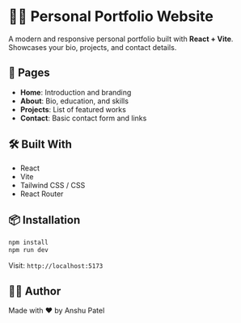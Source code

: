 # 🙋‍♂️ Personal Portfolio Website

A modern and responsive personal portfolio built with **React + Vite**. Showcases your bio, projects, and contact details.

## 🚀 Pages

- **Home**: Introduction and branding
- **About**: Bio, education, and skills
- **Projects**: List of featured works
- **Contact**: Basic contact form and links

## 🛠️ Built With

- React
- Vite
- Tailwind CSS / CSS
- React Router

## 📦 Installation

```bash
npm install
npm run dev
```

Visit: `http://localhost:5173`

## 👨‍💻 Author

Made with ❤️ by Anshu Patel
